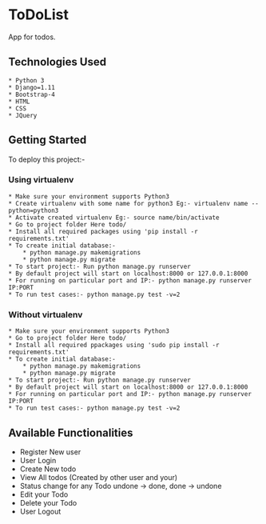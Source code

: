 # ToDoList
App for todos.

## Technologies Used
```
* Python 3
* Django=1.11
* Bootstrap-4
* HTML
* CSS
* JQuery
```

## Getting Started
To deploy this project:-

### Using virtualenv
```
* Make sure your environment supports Python3
* Create virtualenv with some name for python3 Eg:- virtualenv name --python=python3
* Activate created virtualenv Eg:- source name/bin/activate
* Go to project folder Here todo/
* Install all required packages using 'pip install -r requirements.txt'
* To create initial database:- 
	* python manage.py makemigrations
	* python manage.py migrate
* To start project:- Run python manage.py runserver
* By default project will start on localhost:8000 or 127.0.0.1:8000
* For running on particular port and IP:- python manage.py runserver IP:PORT 
* To run test cases:- python manage.py test -v=2
```

### Without virtualenv
```
* Make sure your environment supports Python3
* Go to project folder Here todo/
* Install all required ppackages using 'sudo pip install -r requirements.txt'
* To create initial database:- 
	* python manage.py makemigrations
	* python manage.py migrate
* To start project:- Run python manage.py runserver
* By default project will start on localhost:8000 or 127.0.0.1:8000
* For running on particular port and IP:- python manage.py runserver IP:PORT
* To run test cases:- python manage.py test -v=2
```

## Available Functionalities

* Register New user
* User Login 
* Create New todo
* View All todos (Created by other user and your)
* Status change for any Todo undone -> done, done -> undone
* Edit your Todo
* Delete your Todo
* User Logout
